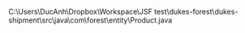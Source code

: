 C:\Users\DucAnh\Dropbox\Workspace\JSF test\dukes-forest\dukes-shipment\src\java\com\forest\entity\Product.java
